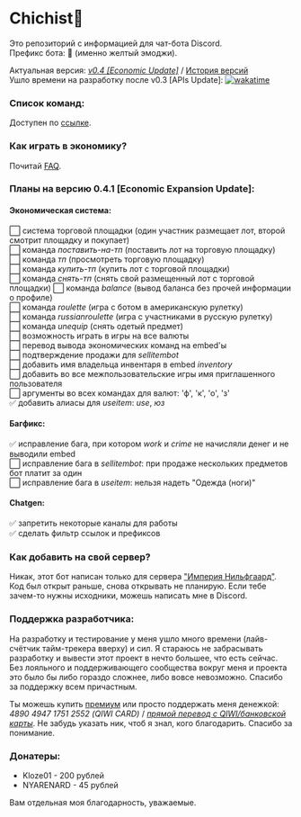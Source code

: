 # Chichist🤙

Это репозиторий с информацией для чат-бота Discord.  
Префикс бота: 🤙 (именно желтый эмоджи).  

Актуальная версия: *[v0.4 [Economic Update]](https://github.com/Sux0Phone/Chichist/wiki/%D0%98%D1%81%D1%82%D0%BE%D1%80%D0%B8%D1%8F-%D0%B2%D0%B5%D1%80%D1%81%D0%B8%D0%B9#v04-economic-update)* / [История версий](https://github.com/Sux0Phone/Chichist/wiki/%D0%98%D1%81%D1%82%D0%BE%D1%80%D0%B8%D1%8F-%D0%B2%D0%B5%D1%80%D1%81%D0%B8%D0%B9)  
Ушло времени на разработку после v0.3 [APIs Update]: [![wakatime](https://wakatime.com/badge/github/Sux0Phone/Chichist.svg)](https://wakatime.com/badge/github/Sux0Phone/Chichist)    

### Список команд:  
Доступен по [ссылке](https://github.com/Sux0Phone/Chichist/wiki/%D0%A1%D0%BF%D0%B8%D1%81%D0%BE%D0%BA-%D0%BA%D0%BE%D0%BC%D0%B0%D0%BD%D0%B4).  

### Как играть в экономику?  
Почитай [FAQ](https://github.com/Sux0Phone/Chichist/wiki/FAQ-%D0%BF%D0%BE-%D1%8D%D0%BA%D0%BE%D0%BD%D0%BE%D0%BC%D0%B8%D0%BA%D0%B5).  

### Планы на версию 0.4.1 [Economic Expansion Update]:  
#### Экономическая система:
⬜ система торговой площадки (один участник размещает лот, второй смотрит площадку и покупает)  
⬜ команда *поставить-на-тп* (поставить лот на торговую площадку)  
⬜ команда *тп* (просмотреть торговую площадку)  
⬜ команда *купить-тп* (купить лот с торговой площадки)  
⬜ команда *снять-тп* (снять свой размещенный лот с торговой площадки)
⬜ команда *balance* (вывод баланса без прочей информации о профиле)  
⬜ команда *roulette* (игра с ботом в американскую рулетку)  
⬜ команда *russianroulette* (игра с участниками в русскую рулетку)  
⬜ команда *unequip* (снять одетый предмет)  
⬜ возможность играть в игры на все валюты  
⬜ перевод вывода экономических команд на embed'ы  
⬜ подтверждение продажи для *sellitembot*  
⬜ добавить имя владельца инвентаря в embed *inventory*  
⬜ добавить во все межпользовательские игры имя приглашенного пользователя  
⬜ аргументы во всех командах для валют: 'ф', 'к', 'о', 'з'  
✅ добавить алиасы для *useitem*: *use*, *юз*  

#### Багфикс:
✅ исправление бага, при котором *work* и *crime* не начисляли денег и не выводили embed  
⬜ исправление бага в *sellitembot*: при продаже нескольких предметов бот платит за один  
⬜ исправление бага в *useitem*: нельзя надеть "Одежда (ноги)"  

#### Chatgen:
✅ запретить некоторые каналы для работы  
✅ сделать фильтр ссылок и префиксов  

### Как добавить на свой сервер?  
Никак, этот бот написан только для сервера ["Империя Нильфгаард"](https://discord.gg/j7tcE67). Код был открыт раньше, снова открывать не планирую. Если тебе зачем-то нужны исходники, можешь написать мне в Discord.

### Поддержка разработчика:
На разработку и тестирование у меня ушло много времени (лайв-счётчик тайм-трекера вверху) и сил. Я стараюсь не забрасывать разработку и вывести этот проект в нечто большее, что есть сейчас. Без лояльного и поддерживающего сообщества вокруг меня и проекта это было бы либо гораздо сложнее, либо вовсе невозможно. Спасибо за поддержку всем причастным.   

Ты можешь купить [премиум](https://github.com/Sux0Phone/Chichist/wiki/FAQ-%D0%BF%D0%BE-%D1%8D%D0%BA%D0%BE%D0%BD%D0%BE%D0%BC%D0%B8%D0%BA%D0%B5#%D0%A7%D1%82%D0%BE-%D1%82%D0%B0%D0%BA%D0%BE%D0%B5-%D0%BF%D1%80%D0%B5%D0%BC%D0%B8%D1%83%D0%BC) или просто поддержать меня денежкой: *4890 4947 1751 2552 (QIWI CARD)* / *[прямой перевод с QIWI/банковской карты](https://qiwi.com/n/SHATC601)*. Не забудь указать ник, чтоб я знал, кого благодарить. Спасибо за понимание.

### Донатеры:  
- Kloze01 - 200 рублей  
- NYARENARD -  45 рублей 

Вам отдельная моя благодарность, уважаемые. 
